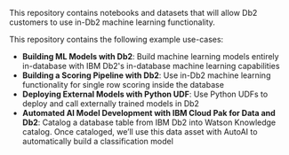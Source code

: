 This repository contains notebooks and datasets that will allow Db2 customers to use in-Db2 machine learning functionality.

This repository contains the following example use-cases:
- **Building ML Models with Db2**: Build machine learning models entirely in-database with IBM Db2's in-database machine learning capabilities
- **Building a Scoring Pipeline with Db2**: Use in-Db2 machine learning functionality for single row scoring inside the database
- **Deploying External Models with Python UDF**: Use Python UDFs to deploy and call externally trained models in Db2
- **Automated AI Model Development with IBM Cloud Pak for Data and Db2**: Catalog a database table from IBM Db2 into Watson Knowledge catalog. Once cataloged, we’ll use this data asset with AutoAI to automatically build a classification model
